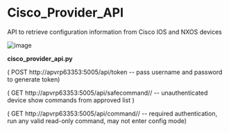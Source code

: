 # Cisco_Provider_API
API to retrieve configuration information from Cisco IOS and NXOS devices

![image](https://github.optum.com/NS/Cisco_Provider_API/blob/master/Cisco_Provider_API.JPG?raw=true)

**cisco_provider_api.py**

( POST http://apvrp63353:5005/api/token -- pass username and password to generate token)

( GET  http://apvrp63353:5005/api/safecommand/<device>/<command>  -- unauthenticated device show commands from approved list )
  
( GET  http://apvrp63353:5005/api/command/<device>/<command>  -- required authentication, run any valid read-only command, may not enter config mode) 
  

